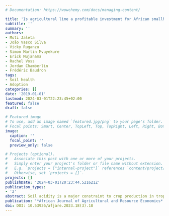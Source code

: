 ```yaml
---
# Documentation: https://wowchemy.com/docs/managing-content/

title: 'Is agricultural lime a profitable investment for African smallholders? Evidence from Rwanda'
subtitle: ''
summary: ''
authors:
- Moti Jaleta
- João Vasco Silva
- Vicky Ruganzu
- Simon Martin Mvuyekure
- Erick Mujanama
- Rachel Voss
- Jordan Chamberlin
- Frédéric Baudron
tags:
- Soil health
- Adoption
categories: []
date: '2019-01-01'
lastmod: 2024-03-01T22:23:45+02:00
featured: false
draft: false

# Featured image
# To use, add an image named `featured.jpg/png` to your page's folder.
# Focal points: Smart, Center, TopLeft, Top, TopRight, Left, Right, BottomLeft, Bottom, BottomRight.
image:
  caption: ''
  focal_point: ''
  preview_only: false

# Projects (optional).
#   Associate this post with one or more of your projects.
#   Simply enter your project's folder or file name without extension.
#   E.g. `projects = ["internal-project"]` references `content/project/deep-learning/index.md`.
#   Otherwise, set `projects = []`.
projects: []
publishDate: '2024-03-01T20:23:44.521621Z'
publication_types:
- '2'
abstract: Soil acidity is a major constraint to crop production in tropical regions. Although agricultural lime is one option to remediate acid soils, there is limited information on the potential returns on investments to liming by smallholders. Using survey data collected from 261 households in Rwanda, we estimated the crop-specific yield response to lime application and associated financial benefits. The estimated average yield gain from lime ranged from 941 kg/ha to 1 579 kg/ha for Irish potato, 562 kg/ha to 709 kg/ha for maize, and 453 kg/ha to 520 kg/ha for beans. With the existing lime and farmgate crop prices, reliable returns on investment from lime were observed for Irish potato, while applying lime to maize and bean was only profitable at a 50% lime price subsidy. As maize and beans are the major staple crops in Rwanda, the subsidy for ag-lime use in improving crop productivity is highly justifiable. The results inform policy decisions in considering market-oriented crops and subsidies when promoting agricultural lime in acid soils under smallholder conditions.
publication: '*African Journal of Agricultural and Resource Economics*'
doi: DOI: 10.53936/afjare.2023.18(3).18
---
```

